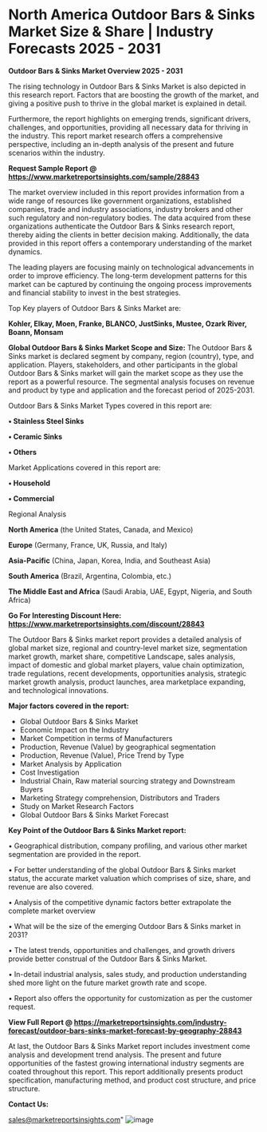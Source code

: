# North America Outdoor Bars & Sinks Market Size & Share | Industry Forecasts 2025 - 2031

<Strong> Outdoor Bars & Sinks Market Overview 2025 - 2031</strong>

The rising technology in Outdoor Bars & Sinks Market is also depicted in this research report. Factors that are boosting the growth of the market, and giving a positive push to thrive in the global market is explained in detail.

Furthermore, the report highlights on emerging trends, significant drivers, challenges, and opportunities, providing all necessary data for thriving in the industry. This report market research offers a comprehensive perspective, including an in-depth analysis of the present and future scenarios within the industry.

<strong>Request Sample Report @ <a href=https://www.marketreportsinsights.com/sample/28843>https://www.marketreportsinsights.com/sample/28843</a></strong>

The market overview included in this report provides information from a wide range of resources like government organizations, established companies, trade and industry associations, industry brokers and other such regulatory and non-regulatory bodies. The data acquired from these organizations authenticate the Outdoor Bars & Sinks research report, thereby aiding the clients in better decision making. Additionally, the data provided in this report offers a contemporary understanding of the market dynamics.

The leading players are focusing mainly on technological advancements in order to improve efficiency. The long-term development patterns for this market can be captured by continuing the ongoing process improvements and financial stability to invest in the best strategies.

Top Key players of Outdoor Bars & Sinks Market are:

<strong>Kohler, Elkay, Moen, Franke, BLANCO, JustSinks, Mustee, Ozark River, Boann, Monsam</strong>

<strong><b>Global Outdoor Bars & Sinks Market Scope and Size:</b></strong>
The Outdoor Bars & Sinks market is declared segment by company, region (country), type, and application. Players, stakeholders, and other participants in the global Outdoor Bars & Sinks market will gain the market scope as they use the report as a powerful resource. The segmental analysis focuses on revenue and product by type and application and the forecast period of 2025-2031.

Outdoor Bars & Sinks Market Types covered in this report are:

<strong>• Stainless Steel Sinks

• Ceramic Sinks

• Others</strong>

Market Applications covered in this report are:

<strong>• Household

• Commercial</strong> 

Regional Analysis

<strong>North America</strong> (the United States, Canada, and Mexico)

<strong>Europe</strong> (Germany, France, UK, Russia, and Italy)

<strong>Asia-Pacific</strong> (China, Japan, Korea, India, and Southeast Asia)

<strong>South America</strong> (Brazil, Argentina, Colombia, etc.)

<strong>The Middle East and Africa</strong> (Saudi Arabia, UAE, Egypt, Nigeria, and South Africa)

<strong>Go For Interesting Discount Here: <a href=https://www.marketreportsinsights.com/discount/28843>https://www.marketreportsinsights.com/discount/28843</a></strong>

The Outdoor Bars & Sinks market report provides a detailed analysis of global market size, regional and country-level market size, segmentation market growth, market share, competitive Landscape, sales analysis, impact of domestic and global market players, value chain optimization, trade regulations, recent developments, opportunities analysis, strategic market growth analysis, product launches, area marketplace expanding, and technological innovations.

<strong><b>Major factors covered in the report:</b></strong>
<ul>
  <li>Global Outdoor Bars & Sinks Market </li>
  <li>Economic Impact on the Industry</li>
  <li>Market Competition in terms of Manufacturers</li>
  <li>Production, Revenue (Value) by geographical segmentation</li>
  <li>Production, Revenue (Value), Price Trend by Type</li>
  <li>Market Analysis by Application</li>
  <li>Cost Investigation</li>
  <li>Industrial Chain, Raw material sourcing strategy and Downstream Buyers</li>
  <li>Marketing Strategy comprehension, Distributors and Traders</li>
  <li>Study on Market Research Factors</li>
  <li>Global Outdoor Bars & Sinks Market Forecast</li>
</ul>

<strong><b>Key Point of the Outdoor Bars & Sinks Market report:</b></strong>

• Geographical distribution, company profiling, and various other market segmentation are provided in the report.

• For better understanding of the global Outdoor Bars & Sinks market status, the accurate market valuation which comprises of size, share, and revenue are also covered.

• Analysis of the competitive dynamic factors better extrapolate the complete market overview

• What will be the size of the emerging Outdoor Bars & Sinks market in 2031?

• The latest trends, opportunities and challenges, and growth drivers provide better construal of the Outdoor Bars & Sinks Market.

• In-detail industrial analysis, sales study, and production understanding shed more light on the future market growth rate and scope.

• Report also offers the opportunity for customization as per the customer request.

<strong><b>View Full Report @ <a href=https://marketreportsinsights.com/industry-forecast/outdoor-bars-sinks-market-forecast-by-geography-28843>https://marketreportsinsights.com/industry-forecast/outdoor-bars-sinks-market-forecast-by-geography-28843</a></b></strong>


At last, the Outdoor Bars & Sinks Market report includes investment come analysis and development trend analysis. The present and future opportunities of the fastest growing international industry segments are coated throughout this report. This report additionally presents product specification, manufacturing method, and product cost structure, and price structure.

<strong>Contact Us:</strong>

sales@marketreportsinsights.com"
![image](https://github.com/user-attachments/assets/3811a6b0-1056-499a-826d-51072c7b4373)

